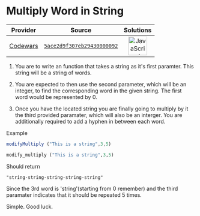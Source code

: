 [_metadata_:generated]: - "true"

# Multiply Word in String

<!-- INFO TABLE BEGIN -->

| Provider                                        | Source                                                                               | Solutions                                                                                                                                                    |
| :---------------------------------------------: | :----------------------------------------------------------------------------------: | :----------------------------------------------------------------------------------------------------------------------------------------------------------: |
| [Codewars](../../../docs/providers/Codewars.md) | [`5ace2d9f307eb29430000092`](https://www.codewars.com/kata/5ace2d9f307eb29430000092) | [<img src="https://res.cloudinary.com/rascaltwo/image/upload/v1631924076/javascript_ehszr7.svg" alt="JavaScript" title="JavaScript" width="50" />](solve.js) |

<!-- INFO TABLE END -->

1. You are to write an function that takes a string as it's first paramter. This string will be a string of words. 

2. You are expected to then use the second parameter, which will be an integer, to find the corresponding word in the given string. The first word would be represented by 0.  

3. Once you have the located string you are finally going to multiply by it the third provided paramater, which will also be an interger. You are additionally required to add a hyphen in between each word. 

  Example  
  ``` javascript
  modifyMultiply ("This is a string",3,5) 
  ```
  ``` python
  modify_multiply ("This is a string",3,5) 
  ```
  Should return 
  
  ``` "string-string-string-string-string" ``` 
  
  Since the 3rd word is 'string'(starting from 0 remember) and the third paramater indicates that it should be   repeated 5 times. 
  
  Simple. Good luck.

